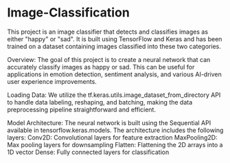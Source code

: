 # Image-Classification
This project is an image classifier that detects and classifies images as either "happy" or "sad". It is built using TensorFlow and Keras and has been trained on a dataset containing images classified into these two categories.

Overview:
The goal of this project is to create a neural network that can accurately classify images as happy or sad. This can be useful for applications in emotion detection, sentiment analysis, and various AI-driven user experience improvements.

Loading Data:
We utilize the tf.keras.utils.image_dataset_from_directory API to handle data labeling, reshaping, and batching, making the data preprocessing pipeline straightforward and efficient.

Model Architecture:
The neural network is built using the Sequential API available in tensorflow.keras.models. The architecture includes the following layers:
Conv2D: Convolutional layers for feature extraction
MaxPooling2D: Max pooling layers for downsampling
Flatten: Flattening the 2D arrays into a 1D vector
Dense: Fully connected layers for classification


